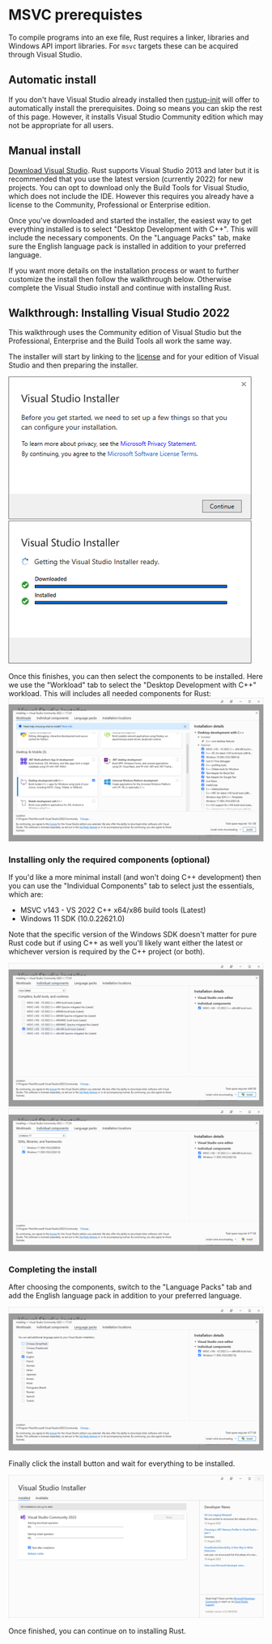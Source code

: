 # MSVC prerequistes

To compile programs into an exe file, Rust requires a linker, libraries and Windows API import libraries.
For `msvc` targets these can be acquired through Visual Studio.

## Automatic install

If you don't have Visual Studio already installed then [rustup-init] will offer to automatically install the prerequisites.
Doing so means you can skip the rest of this page.
However, it installs Visual Studio Community edition which may not be appropriate for all users.

## Manual install

[Download Visual Studio][vs downloads].
Rust supports Visual Studio 2013 and later but it is recommended that you use the latest version (currently 2022) for new projects.
You can opt to download only the Build Tools for Visual Studio, which does not include the IDE.
However this requires you already have a license to the Community, Professional or Enterprise edition.

Once you've downloaded and started the installer, the easiest way to get everything installed is to select "Desktop Development with C++".
This will include the necessary components.
On the "Language Packs" tab, make sure the English language pack is installed in addition to your preferred language.

If you want more details on the installation process or want to further customize the install then follow the walkthrough below.
Otherwise complete the Visual Studio install and continue with installing Rust.

## Walkthrough: Installing Visual Studio 2022

This walkthrough uses the Community edition of Visual Studio but the Professional, Enterprise and the Build Tools all work the same way.

The installer will start by linking to the [license][vs licences] and for your edition of Visual Studio and then preparing the installer.

![Accept the license](images/step1.png)
![Installing the installer](images/step2.png)

Once this finishes, you can then select the components to be installed.
Here we use the "Workload" tab to select the "Desktop Development with C++" workload.
This will includes all needed components for Rust:
![Select the C++ Workload](images/step3.png)

### Installing only the required components (optional)

If you'd like a more minimal install (and won't doing C++ development) then you can use the "Individual Components" tab to select just the essentials, which are:

* MSVC v143 - VS 2022 C++ x64/x86 build tools (Latest)
* Windows 11 SDK (10.0.22621.0)

Note that the specific version of the Windows SDK doesn't matter for pure Rust code but if using C++ as well you'll likely want either the latest or whichever version is required by the C++ project (or both).

![Select the latest MSVC component](images/component-msvc.png)
![Select the Windows 11 SDK component](images/component-sdk.PNG)

### Completing the install

After choosing the components, switch to the "Language Packs" tab and add the English language pack in addition to your preferred language.

![Add the English language](images/step4.png)

Finally click the install button and wait for everything to be installed.

![Wait for the install to complete](images/step5.png)

Once finished, you can continue on to installing Rust.

[rustup-init]: https://rustup.rs
[vs downloads]: https://visualstudio.microsoft.com/downloads/
[vs licences]: https://visualstudio.microsoft.com/license-terms/

